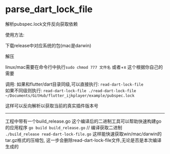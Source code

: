 # parse_dart_lock_file

解析pubspec.lock文件反向获取依赖

使用方法:

下载release中对应系统的包(mac是darwin)

解压

linux/mac需要在命令行中执行`sudo chmod 777 文件名` 或者+x 这个根据你自己的需要

调用:
如果和flutter/dart目录同级,可以直接执行: `read-dart-lock-file`  
如果不同级则执行: `read-dart-lock-file ./read-dart-lock-file ~/Documents/GitHub/flutter_ijkplayer/example/pubspec.lock`

这样可以反向解析以获取当前的真实插件版本号

---


工程中带有一个build_release.go 这个编译后的二进制工具可以帮助快速构建go的应用程序
`go build build_release.go` // 编译获取二进制  
`./build_release read-dart-lock-file.go` 这样能快速获取win/mac/darwin的tar.gz格式的压缩包, 这一步会删除read-dart-lock-file文件,无论是否是本次编译生成的
